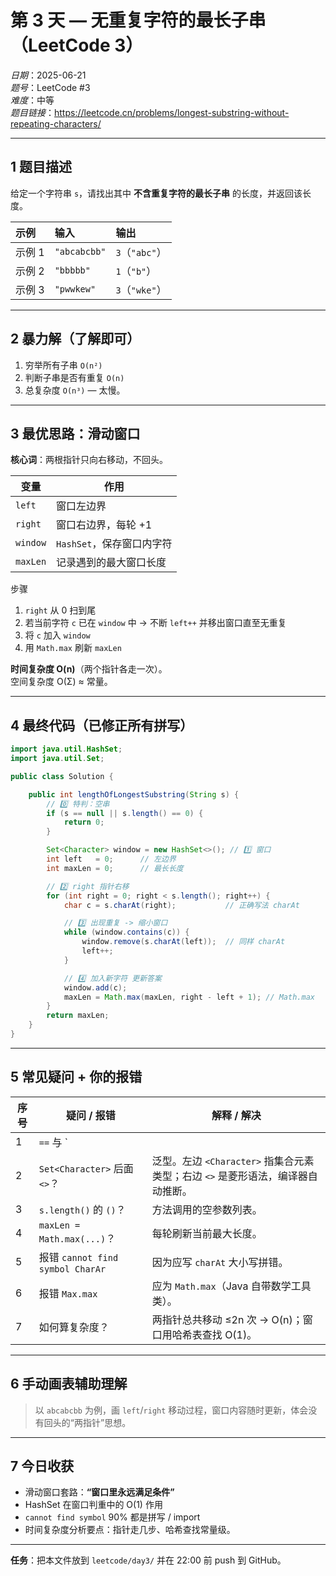 # 第 3 天  —  无重复字符的最长子串（LeetCode 3）

*日期*：2025-06-21  
*题号*：LeetCode #3  
*难度*：中等  
*题目链接*：<https://leetcode.cn/problems/longest-substring-without-repeating-characters/>

---

## 1 题目描述  
给定一个字符串 `s`，请找出其中 **不含重复字符的最长子串** 的长度，并返回该长度。

示例 | 输入 | 输出  
:-- | :-- | :--  
示例 1 | `"abcabcbb"` | `3`（`"abc"`）  
示例 2 | `"bbbbb"`    | `1`（`"b"`）  
示例 3 | `"pwwkew"`   | `3`（`"wke"`）

---

## 2 暴力解（了解即可）  
1. 穷举所有子串 `O(n²)`  
2. 判断子串是否有重复 `O(n)`  
3. 总复杂度 `O(n³)` — 太慢。

---

## 3 最优思路：滑动窗口  
**核心词**：两根指针只向右移动，不回头。

| 变量 | 作用 |
| ---- | ---- |
| `left`  | 窗口左边界 |
| `right` | 窗口右边界，每轮 +1 |
| `window`| `HashSet`，保存窗口内字符 |
| `maxLen`| 记录遇到的最大窗口长度 |

步骤  
1. `right` 从 0 扫到尾  
2. 若当前字符 `c` 已在 `window` 中 → 不断 `left++` 并移出窗口直至无重复  
3. 将 `c` 加入 `window`  
4. 用 `Math.max` 刷新 `maxLen`

**时间复杂度 O(n)**（两个指针各走一次）。  
空间复杂度 O(Σ) ≈ 常量。

---

## 4 最终代码（已修正所有拼写）

```java
import java.util.HashSet;
import java.util.Set;

public class Solution {

    public int lengthOfLongestSubstring(String s) {
        // 0️⃣ 特判：空串
        if (s == null || s.length() == 0) {
            return 0;
        }

        Set<Character> window = new HashSet<>(); // 1️⃣ 窗口
        int left   = 0;      // 左边界
        int maxLen = 0;      // 最长长度

        // 2️⃣ right 指针右移
        for (int right = 0; right < s.length(); right++) {
            char c = s.charAt(right);           // 正确写法 charAt

            // 3️⃣ 出现重复 -> 缩小窗口
            while (window.contains(c)) {
                window.remove(s.charAt(left));  // 同样 charAt
                left++;
            }

            // 4️⃣ 加入新字符 更新答案
            window.add(c);
            maxLen = Math.max(maxLen, right - left + 1); // Math.max
        }
        return maxLen;
    }
}
```

---

## 5 常见疑问 + 你的报错

| 序号 | 疑问 / 报错 | 解释 / 解决 |
| ---- | ----------- | ----------- |
| 1 | `==` 与 `||`？ | `==` 比较相等；`||` 逻辑或，只要一侧为 `true` 整体就 `true`。 |
| 2 | `Set<Character>` 后面 `<>`？ | 泛型。左边 `<Character>` 指集合元素类型；右边 `<>` 是菱形语法，编译器自动推断。 |
| 3 | `s.length()` 的 `()`？ | 方法调用的空参数列表。 |
| 4 | `maxLen = Math.max(...)`？ | 每轮刷新当前最大长度。 |
| 5 | 报错 `cannot find symbol CharAr` | 因为应写 `charAt` 大小写拼错。 |
| 6 | 报错 `Max.max` | 应为 `Math.max`（Java 自带数学工具类）。 |
| 7 | 如何算复杂度？ | 两指针总共移动 ≤2n 次 → O(n)；窗口用哈希表查找 O(1)。 |

---

## 6 手动画表辅助理解  
> 以 `abcabcbb` 为例，画 `left`/`right` 移动过程，窗口内容随时更新，体会没有回头的“两指针”思想。

---

## 7 今日收获  
* 滑动窗口套路：**“窗口里永远满足条件”**  
* HashSet 在窗口判重中的 O(1) 作用  
* `cannot find symbol` 90% 都是拼写 / import  
* 时间复杂度分析要点：指针走几步、哈希查找常量级。

---

**任务**：把本文件放到 `leetcode/day3/` 并在 22:00 前 push 到 GitHub。
